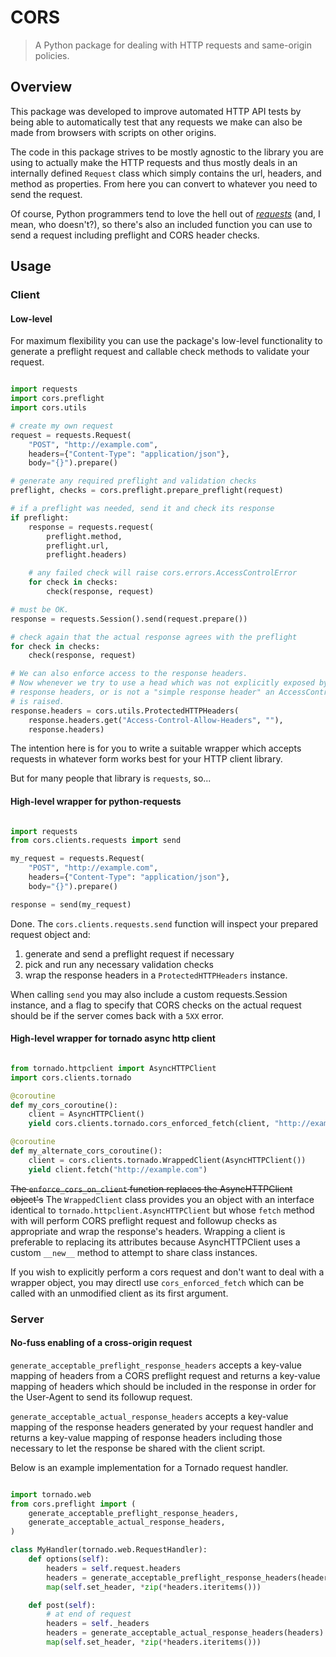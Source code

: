 # CORS

> A Python package for dealing with HTTP requests and same-origin policies.


## Overview

This package was developed to improve automated HTTP API tests by being able to
automatically test that any requests we make can also be made from browsers with
scripts on other origins.

The code in this package strives to be mostly agnostic to the library you are
using to actually make the HTTP requests and thus mostly deals in an internally
defined `Request` class which simply contains the url, headers, and method as
properties. From here you can convert to whatever you need to send the request.

Of course, Python programmers tend to love the hell out of 
[_requests_](https://github.com/kennethreitz/requests) (and, I mean, 
who doesn't?), so there's also an included function you can use to send a
request including preflight and CORS header checks.


## Usage

### Client

#### Low-level

For maximum flexibility you can use the package's low-level functionality to 
generate a preflight request and callable check methods to validate your
request.

```python

import requests
import cors.preflight
import cors.utils

# create my own request
request = requests.Request(
    "POST", "http://example.com",
    headers={"Content-Type": "application/json"},
    body="{}").prepare()

# generate any required preflight and validation checks
preflight, checks = cors.preflight.prepare_preflight(request)

# if a preflight was needed, send it and check its response
if preflight:
    response = requests.request(
        preflight.method,
        preflight.url,
        preflight.headers)

    # any failed check will raise cors.errors.AccessControlError
    for check in checks:
        check(response, request)

# must be OK.
response = requests.Session().send(request.prepare())

# check again that the actual response agrees with the preflight
for check in checks:
    check(response, request)

# We can also enforce access to the response headers.
# Now whenever we try to use a head which was not explicitly exposed by the CORS
# response headers, or is not a "simple response header" an AccessControlError
# is raised.
response.headers = cors.utils.ProtectedHTTPHeaders(
    response.headers.get("Access-Control-Allow-Headers", ""),
    response.headers)

```

The intention here is for you to write a suitable wrapper which accepts requests
in whatever form works best for your HTTP client library.

But for many people that library is `requests`, so...


#### High-level wrapper for python-requests

```python

import requests
from cors.clients.requests import send

my_request = requests.Request(
    "POST", "http://example.com",
    headers={"Content-Type": "application/json"},
    body="{}").prepare()

response = send(my_request)

```

Done. The `cors.clients.requests.send` function will inspect your prepared
request object and:

1. generate and send a preflight request if necessary
2. pick and run any necessary validation checks
3. wrap the response headers in a `ProtectedHTTPHeaders` instance.

When calling `send` you may also include a custom requests.Session instance, and
a flag to specify that CORS checks on the actual request should be if the server
comes back with a `5XX` error.


#### High-level wrapper for tornado async http client

```python

from tornado.httpclient import AsyncHTTPClient
import cors.clients.tornado

@coroutine
def my_cors_coroutine():
    client = AsyncHTTPClient()
    yield cors.clients.tornado.cors_enforced_fetch(client, "http://example.com")

@coroutine
def my_alternate_cors_coroutine():
    client = cors.clients.tornado.WrappedClient(AsyncHTTPClient())
    yield client.fetch("http://example.com")

```

~~The `enforce_cors_on_client` function replaces the AsyncHTTPClient object's~~
The `WrappedClient` class provides you an object with an interface identical to
`tornado.httpclient.AsyncHTTPClient` but whose `fetch` method with will perform
CORS preflight request and followup checks as appropriate and wrap the
response's headers. Wrapping a client is preferable to replacing its attributes
because AsyncHTTPClient uses a custom `__new__` method to attempt to share class
instances.

If you wish to explicitly perform a cors request and don't want to deal with a
wrapper object, you may directl use `cors_enforced_fetch` which can be called
with an unmodified client as its first argument.


### Server

#### No-fuss enabling of a cross-origin request

`generate_acceptable_preflight_response_headers` accepts a key-value mapping of
headers from a CORS preflight request and returns a key-value mapping of headers
which should be included in the response in order for the User-Agent to send its
followup request.

`generate_acceptable_actual_response_headers` accepts a key-value mapping of the
response headers generated by your request handler and returns a key-value
mapping of response headers including those necessary to let the response be
shared with the client script.

Below is an example implementation for a Tornado request handler.

```python

import tornado.web
from cors.preflight import (
    generate_acceptable_preflight_response_headers,
    generate_acceptable_actual_response_headers,
)

class MyHandler(tornado.web.RequestHandler):
    def options(self):
        headers = self.request.headers
        headers = generate_acceptable_preflight_response_headers(headers)
        map(self.set_header, *zip(*headers.iteritems()))

    def post(self):
        # at end of request
        headers = self._headers
        headers = generate_acceptable_actual_response_headers(headers)
        map(self.set_header, *zip(*headers.iteritems()))

```